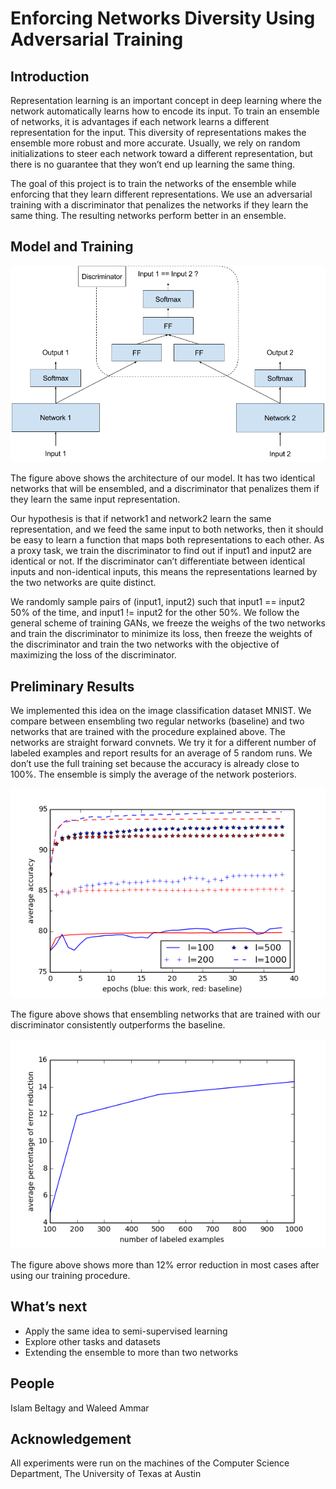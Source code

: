# Enforcing Networks Diversity Using Adversarial Training

## Introduction

Representation learning is an important concept in deep learning where the network automatically learns how to encode its input. To train an ensemble of networks, it is advantages if each network learns a different representation for the input. This diversity of representations makes the ensemble more robust and more accurate. Usually, we rely on random initializations to steer each network toward a different representation, but there is no guarantee that they won’t end up learning the same thing.

The goal of this project is to train the networks of the ensemble while enforcing that they learn different representations. We use an adversarial training with a discriminator that penalizes the networks if they learn the same thing. The resulting networks perform better in an ensemble.

## Model and Training

![Network Architecture](fig/fig3.png)

The figure above shows the architecture of our model. It has two identical networks that will be ensembled, and a discriminator that penalizes them if they learn the same input representation.

Our hypothesis is that if network1 and network2 learn the same representation, and we feed the same input to both networks, then it should be easy to learn a function that maps both representations to each other. As a proxy task, we train the discriminator to find out if input1 and input2 are identical or not. If the discriminator can’t differentiate between identical inputs and non-identical inputs, this means the representations learned by the two networks are quite distinct. 

We randomly sample pairs of (input1, input2) such that input1 == input2 50% of the time, and input1 != input2 for the other 50%. We follow the general scheme of training GANs, we freeze the weighs of the two networks and train the discriminator to minimize its loss, then freeze the weights of the discriminator and train the two networks with the objective of maximizing the loss of the discriminator.

## Preliminary Results

We implemented this idea on the image classification dataset MNIST. We compare between ensembling two regular networks (baseline) and two networks that are trained with the procedure explained above. The networks are straight forward convnets. We try it for a different number of labeled examples and report results for an average of 5 random runs. We don’t use the full training set because the accuracy is already close to 100%. The ensemble is simply the average of the network posteriors. 

![Average accuracy each epoch for different number of labeled examples](fig/fig1.png)

The figure above shows that ensembling networks that are trained with our discriminator consistently outperforms the baseline.

![Average accuracy difference between this work and baseline](fig/fig2.png)

The figure above shows more than 12% error reduction in most cases after using our training procedure.

## What’s next

* Apply the same idea to semi-supervised learning
* Explore other tasks and datasets
* Extending the ensemble to more than two networks

## People

Islam Beltagy and Waleed Ammar

## Acknowledgement

All experiments were run on the machines of the Computer Science Department, The University of Texas at Austin
